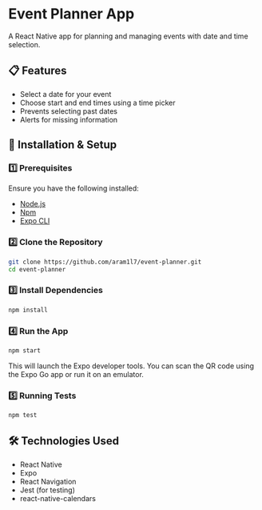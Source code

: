 # Event Planner App

A React Native app for planning and managing events with date and time selection.

## 📋 Features
- Select a date for your event
- Choose start and end times using a time picker
- Prevents selecting past dates
- Alerts for missing information

## 🚀 Installation & Setup

### 1️⃣ Prerequisites
Ensure you have the following installed:
- [Node.js](https://nodejs.org/)
- [Npm](https://docs.npmjs.com/downloading-and-installing-node-js-and-npm)
- [Expo CLI](https://docs.expo.dev/get-started/installation/)

### 2️⃣ Clone the Repository
```sh
git clone https://github.com/aram1l7/event-planner.git
cd event-planner
```

### 3️⃣ Install Dependencies
```sh
npm install  
```

### 4️⃣ Run the App
```sh
npm start
```
This will launch the Expo developer tools. You can scan the QR code using the Expo Go app or run it on an emulator.

### 5️⃣ Running Tests
```sh
npm test 
```

## 🛠 Technologies Used
- React Native
- Expo
- React Navigation
- Jest (for testing)
- react-native-calendars


